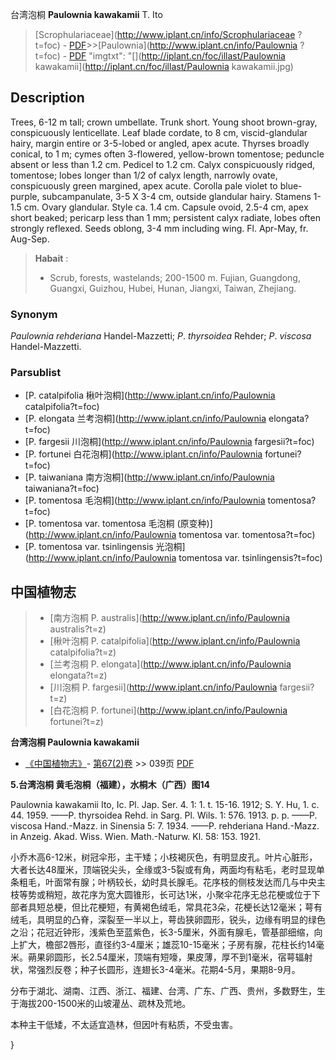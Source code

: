 台湾泡桐 **Paulownia kawakamii** T. Ito

> [Scrophulariaceae](http://www.iplant.cn/info/Scrophulariaceae ?t=foc) - [PDF](http://iplant.cn/foc/pdf/Scrophulariaceae.pdf)>>[Paulownia](http://www.iplant.cn/info/Paulownia ?t=foc) - [PDF](http://www.iplant.cn/foc/pdf/Paulownia.pdf)
  "imgtxt": "[](http://iplant.cn/foc/illast/Paulownia kawakamii](http://iplant.cn/foc/illast/Paulownia kawakamii.jpg)

## Description

Trees, 6-12 m tall; crown umbellate. Trunk short. Young shoot brown-gray, conspicuously lenticellate. Leaf blade cordate, to 8 cm, viscid-glandular hairy, margin entire or 3-5-lobed or angled, apex acute. Thyrses broadly conical, to 1 m; cymes often 3-flowered, yellow-brown tomentose; peduncle absent or less than 1.2 cm. Pedicel to 1.2 cm. Calyx conspicuously ridged, tomentose; lobes longer than 1/2 of calyx length, narrowly ovate, conspicuously green margined, apex acute. Corolla pale violet to blue-purple, subcampanulate, 3-5 X 3-4 cm, outside glandular hairy. Stamens 1-1.5 cm. Ovary glandular. Style ca. 1.4 cm. Capsule ovoid, 2.5-4 cm, apex short beaked; pericarp less than 1 mm; persistent calyx radiate, lobes often strongly reflexed. Seeds oblong, 3-4 mm including wing. Fl. Apr-May, fr. Aug-Sep.

> **Habait** : 
>* Scrub, forests, wastelands; 200-1500 m. Fujian, Guangdong, Guangxi, Guizhou, Hubei, Hunan, Jiangxi, Taiwan, Zhejiang.

### Synonym
*Paulownia rehderiana* Handel-Mazzetti; *P*. *thyrsoidea* Rehder; *P*. *viscosa* Handel-Mazzetti.

### Parsublist

* [P.  catalpifolia  楸叶泡桐](http://www.iplant.cn/info/Paulownia catalpifolia?t=foc)
* [P.  elongata  兰考泡桐](http://www.iplant.cn/info/Paulownia elongata?t=foc)
* [P.  fargesii  川泡桐](http://www.iplant.cn/info/Paulownia fargesii?t=foc)
* [P.  fortunei  白花泡桐](http://www.iplant.cn/info/Paulownia fortunei?t=foc)
* [P.  taiwaniana  南方泡桐](http://www.iplant.cn/info/Paulownia taiwaniana?t=foc)
* [P.  tomentosa  毛泡桐](http://www.iplant.cn/info/Paulownia tomentosa?t=foc)
* [P.  tomentosa var. tomentosa  毛泡桐 (原变种)](http://www.iplant.cn/info/Paulownia tomentosa var. tomentosa?t=foc)
* [P.  tomentosa var. tsinlingensis  光泡桐](http://www.iplant.cn/info/Paulownia tomentosa var. tsinlingensis?t=foc)

## 中国植物志

> * [南方泡桐  P.  australis](http://www.iplant.cn/info/Paulownia australis?t=z)
> * [楸叶泡桐  P.  catalpifolia](http://www.iplant.cn/info/Paulownia catalpifolia?t=z)
> * [兰考泡桐  P.  elongata](http://www.iplant.cn/info/Paulownia elongata?t=z)
> * [川泡桐  P.  fargesii](http://www.iplant.cn/info/Paulownia fargesii?t=z)
> * [白花泡桐  P.  fortunei](http://www.iplant.cn/info/Paulownia fortunei?t=z)

**台湾泡桐 Paulownia kawakamii**

* [《中国植物志》](http://www.iplant.cn/frps)- [第67(2)卷](http://www.iplant.cn/frps/vol/67(2)) >> 039页 [PDF](http://www.iplant.cn/frps/pdf/67(2)/039a.pdf)

**5.台湾泡桐 黄毛泡桐（福建），水桐木（广西）图14**

Paulownia kawakamii Ito, Ic. Pl. Jap. Ser. 4. 1: 1. t. 15-16. 1912; S. Y. Hu, 1. c. 44. 1959. ——P. thyrsoidea Rehd. in Sarg. Pl. Wils. 1: 576. 1913. p. p. ——P. viscosa Hand.-Mazz. in Sinensia 5: 7. 1934. ——P. rehderiana Hand.-Mazz. in Anzeig. Akad. Wiss. Wien. Math.-Naturw. Kl. 58: 153. 1921.

小乔木高6-12米，树冠伞形，主干矮；小枝褐灰色，有明显皮孔。叶片心脏形，大者长达48厘米，顶端锐尖头，全缘或3-5裂或有角，两面均有粘毛，老时显现单条粗毛，叶面常有腺；叶柄较长，幼时具长腺毛。花序枝的侧枝发达而几与中央主枝等势或稍短，故花序为宽大圆锥形，长可达1米，小聚伞花序无总花梗或位于下部者具短总梗，但比花梗短，有黄褐色绒毛，常具花3朵，花梗长达12毫米；萼有绒毛，具明显的凸脊，深裂至一半以上，萼齿狭卵圆形，锐头，边缘有明显的绿色之沿；花冠近钟形，浅紫色至蓝紫色，长3-5厘米，外面有腺毛，管基部细缩，向上扩大，檐部2唇形，直径约3-4厘米；雄蕊10-15毫米；子房有腺，花柱长约14毫米。蒴果卵圆形，长2.54厘米，顶端有短嚎，果皮薄，厚不到1毫米，宿萼辐射状，常强烈反卷；种子长圆形，连翅长3-4毫米。花期4-5月，果期8-9月。

分布于湖北、湖南、江西、浙江、福建、台湾、广东、广西、贵州，多数野生，生于海拔200-1500米的山坡灌丛、疏林及荒地。

本种主干低矮，不太适宜造林，但因叶有粘质，不受虫害。

}